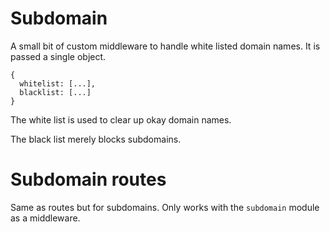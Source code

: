 # Subdomain

A small bit of custom middleware to handle white listed domain names. It is passed a single object.

```
{
  whitelist: [...],
  blacklist: [...]
}
```

The white list is used to clear up okay domain names.

The black list merely blocks subdomains.

# Subdomain routes


Same as routes but for subdomains. Only works with the `subdomain` module as a middleware.
